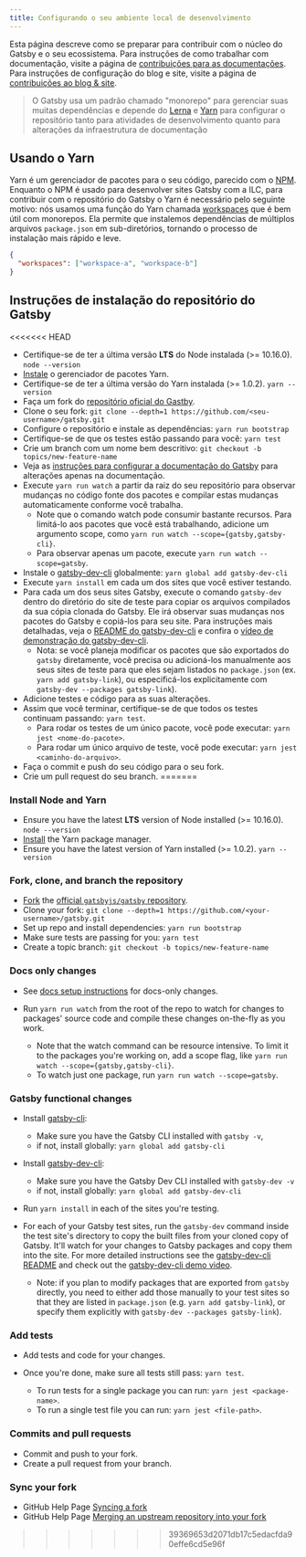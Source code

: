 ```yaml
---
title: Configurando o seu ambiente local de desenvolvimento
---
```


Esta página descreve como se preparar para contribuir com o núcleo do Gatsby e o seu ecossistema. Para instruções de como trabalhar com documentação, visite a página de [contribuições para as documentações](/contributing/docs-contributions/). Para instruções de configuração do blog e site, visite a página de [contribuições ao blog & site](/contributing/blog-and-website-contributions/).

> O Gatsby usa um padrão chamado "monorepo" para gerenciar suas muitas dependências e depende do
> [Lerna](https://lerna.js.org/) e [Yarn](https://yarnpkg.com/en/) para configurar o repositório tanto para atividades de desenvolvimento quanto para alterações da infraestrutura de documentação

## Usando o Yarn

Yarn é um gerenciador de pacotes para o seu código, parecido com o [NPM](https://www.npmjs.com/). Enquanto o NPM é usado para desenvolver sites Gatsby com a ILC, para contribuir com o repositório do Gatsby o Yarn é necessário pelo seguinte motivo: nós usamos uma função do Yarn chamada [workspaces](https://yarnpkg.com/lang/en/docs/workspaces/) que é bem útil com monorepos. Ela permite que instalemos dependências de múltiplos arquivos `package.json` em sub-diretórios, tornando o processo de instalação mais rápido e leve.

```json:title=package.json
{
  "workspaces": ["workspace-a", "workspace-b"]
}
```

## Instruções de instalação do repositório do Gatsby

<<<<<<< HEAD
- Certifique-se de ter a última versão **LTS** do Node instalada (>= 10.16.0). `node --version`
- [Instale](https://yarnpkg.com/en/docs/install) o gerenciador de pacotes Yarn.
- Certifique-se de ter a última versão do Yarn instalada (>= 1.0.2). `yarn --version`
- Faça um fork do [repositório oficial do Gastby](https://github.com/gatsbyjs/gatsby).
- Clone o seu fork: `git clone --depth=1 https://github.com/<seu-username>/gatsby.git`
- Configure o repositório e instale as dependências: `yarn run bootstrap`
- Certifique-se de que os testes estão passando para você: `yarn test`
- Crie um branch com um nome bem descritivo: `git checkout -b topics/new-feature-name`
- Veja as [instruções para configurar a documentação do Gatsby](/contributing/docs-contributions#instruções-para-configurar-a-documentação-do-Gatsby) para alterações apenas na documentação.
- Execute `yarn run watch` a partir da raiz do seu repositório para observar mudanças no código fonte dos pacotes e compilar estas mudanças automaticamente conforme você trabalha.
  - Note que o comando watch pode consumir bastante recursos. Para limitá-lo aos pacotes que você está trabalhando, adicione um argumento scope, como `yarn run watch --scope={gatsby,gatsby-cli}`.
  - Para observar apenas um pacote, execute `yarn run watch --scope=gatsby`.
- Instale o [gatsby-dev-cli](https://www.npmjs.com/package/gatsby-dev-cli) globalmente: `yarn global add gatsby-dev-cli`
- Execute `yarn install` em cada um dos sites que você estiver testando.
- Para cada um dos seus sites Gatsby, execute o comando `gatsby-dev` dentro do diretório do site de teste para copiar
  os arquivos compilados da sua cópia clonada do Gatsby. Ele irá observar suas mudanças
  nos pacotes do Gatsby e copiá-los para seu site. Para instruções mais detalhadas,
  veja o [README do gatsby-dev-cli](https://www.npmjs.com/package/gatsby-dev-cli) e confira o [vídeo de demonstração do gatsby-dev-cli](https://www.youtube.com/watch?v=D0SwX1MSuas).
  - Nota: se você planeja modificar os pacotes que são exportados do `gatsby` diretamente, você precisa ou adicioná-los manualmente aos seus sites de teste para que eles sejam listados no `package.json` (ex. `yarn add gatsby-link`), ou especificá-los explicitamente com `gatsby-dev --packages gatsby-link`).
- Adicione testes e código para as suas alterações.
- Assim que você terminar, certifique-se de que todos os testes continuam passando: `yarn test`.
  - Para rodar os testes de um único pacote, você pode executar: `yarn jest <nome-do-pacote>`.
  - Para rodar um único arquivo de teste, você pode executar: `yarn jest <caminho-do-arquivo>`.
- Faça o commit e push do seu código para o seu fork.
- Crie um pull request do seu branch.
=======
### Install Node and Yarn

- Ensure you have the latest **LTS** version of Node installed (>= 10.16.0). `node --version`
- [Install](https://yarnpkg.com/en/docs/install) the Yarn package manager.
- Ensure you have the latest version of Yarn installed (>= 1.0.2). `yarn --version`

### Fork, clone, and branch the repository

- [Fork](https://help.github.com/en/github/getting-started-with-github/fork-a-repo) the [official `gatsbyjs/gatsby` repository](https://github.com/gatsbyjs/gatsby).
- Clone your fork: `git clone --depth=1 https://github.com/<your-username>/gatsby.git`
- Set up repo and install dependencies: `yarn run bootstrap`
- Make sure tests are passing for you: `yarn test`
- Create a topic branch: `git checkout -b topics/new-feature-name`

### Docs only changes

- See [docs setup instructions](/contributing/docs-contributions#docs-site-setup-instructions) for docs-only changes.
- Run `yarn run watch` from the root of the repo to watch for changes to packages' source code and compile these changes on-the-fly as you work.

  - Note that the watch command can be resource intensive. To limit it to the packages you're working on, add a scope flag, like `yarn run watch --scope={gatsby,gatsby-cli}`.
  - To watch just one package, run `yarn run watch --scope=gatsby`.

### Gatsby functional changes

- Install [gatsby-cli](https://github.com/gatsbyjs/gatsby/blob/master/packages/gatsby-cli):
  - Make sure you have the Gatsby CLI installed with `gatsby -v`,
  - if not, install globally: `yarn global add gatsby-cli`
- Install [gatsby-dev-cli](https://github.com/gatsbyjs/gatsby/tree/master/packages/gatsby-dev-cli):
  - Make sure you have the Gatsby Dev CLI installed with `gatsby-dev -v`
  - if not, install globally: `yarn global add gatsby-dev-cli`
- Run `yarn install` in each of the sites you're testing.
- For each of your Gatsby test sites, run the `gatsby-dev` command inside the test site's directory to copy
  the built files from your cloned copy of Gatsby. It'll watch for your changes
  to Gatsby packages and copy them into the site. For more detailed instructions
  see the [gatsby-dev-cli README](https://www.npmjs.com/package/gatsby-dev-cli) and check out the [gatsby-dev-cli demo video](https://www.youtube.com/watch?v=D0SwX1MSuas).

  - Note: if you plan to modify packages that are exported from `gatsby` directly, you need to either add those manually to your test sites so that they are listed in `package.json` (e.g. `yarn add gatsby-link`), or specify them explicitly with `gatsby-dev --packages gatsby-link`).

### Add tests

- Add tests and code for your changes.
- Once you're done, make sure all tests still pass: `yarn test`.

  - To run tests for a single package you can run: `yarn jest <package-name>`.
  - To run a single test file you can run: `yarn jest <file-path>`.

### Commits and pull requests

- Commit and push to your fork.
- Create a pull request from your branch.

### Sync your fork

- GitHub Help Page [Syncing a fork](https://help.github.com/en/github/collaborating-with-issues-and-pull-requests/syncing-a-fork)
- GitHub Help Page [Merging an upstream repository into your fork](https://help.github.com/en/github/collaborating-with-issues-and-pull-requests/merging-an-upstream-repository-into-your-fork)
>>>>>>> 39369653d2071db17c5edacfda90effe6cd5e96f
